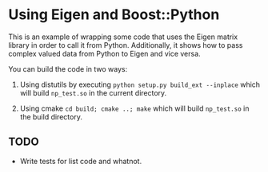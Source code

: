 Using Eigen and Boost::Python
=============================

This is an example of wrapping some code that uses the Eigen matrix library in
order to call it from Python.  Additionally, it shows how to pass complex
valued data from Python to Eigen and vice versa.

You can build the code in two ways:

1. Using distutils by executing
    `python setup.py build_ext --inplace`
   which will build `np_test.so` in the current directory.

2. Using cmake
    `cd build; cmake ..; make`
   which will build `np_test.so` in the build directory.


TODO
----

* Write tests for list code and whatnot.
